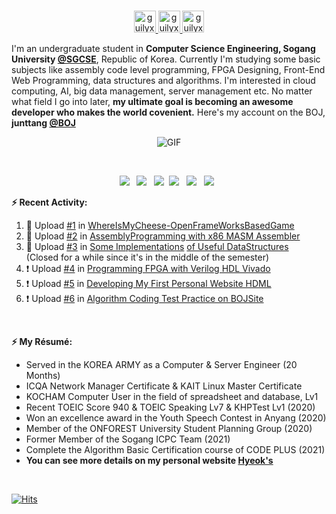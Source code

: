 <p align="center">
<br/>
<a href="https://www.instagram.com/hyeok_nim">
  <img alt="guilyx's Instagram" width="35px" src="https://image.flaticon.com/icons/svg/2111/2111421.svg" />
</a>  
<a href="https://www.facebook.com/profile.php?id=100003407949806">
  <img alt="guilyx's Facebook" width="35px" src="https://image.flaticon.com/icons/svg/2111/2111342.svg" />
</a>
<a href="https://junttang.github.io/MyPersonalWebHDML/">
  <img alt="guilyx's Website" width="35px" src="https://image.flaticon.com/icons/svg/942/942748.svg" />
</a>
</p>

I'm an undergraduate student in **Computer Science Engineering, Sogang University [@SGCSE](https://cs.sogang.ac.kr/cs/index_new.html)**, Republic of Korea. Currently I'm studying some basic subjects like assembly code level programming, FPGA Designing, Front-End Web Programming, data structures and algorithms. I'm interested in cloud computing, AI, big data management, server management etc. No matter what field I go into later, **my ultimate goal is becoming an awesome developer who makes the world covenient.** Here's my account on the BOJ, **junttang [@BOJ](https://www.acmicpc.net/user/junttang)**

<p align="center">
<img align="center" alt="GIF" src="https://media.giphy.com/media/JIX9t2j0ZTN9S/giphy.gif" />
</p>

<p align="center">
<!--  <img alig src="https://github-profile-trophy.vercel.app/?username=junttang&column=6&rank=SSS,SS,S,AAA,AA,A,B,C" /> -->
</p>

</br>
<p align="center">
<!-- <img src="https://img.shields.io/badge/HTML5-E34F26?style=flat-square&logo=HTML5&logoColor=white"/></a> &nbsp -->
<img src="https://img.shields.io/badge/C-D51007?style=flat-square&logo=C&logoColor=white"/></a> &nbsp
<img src="https://img.shields.io/badge/C++-00599C?style=flat-square&logo=c%2B%2B&logoColor=white"/></a> &nbsp
<img src="https://img.shields.io/badge/Python-3766AB?style=flat-square&logo=Python&logoColor=white"/></a>&nbsp
<img src="https://img.shields.io/badge/MASM-007AAC?style=flat-square&logo=AssemblyScript&logoColor=white"/></a> &nbsp
<img src="https://img.shields.io/badge/Java-000000?style=flat-square&logo=JavaScript&logoColor=white"/></a> &nbsp
<img src="https://img.shields.io/badge/Verilog-A355AB?style=flat-square&logo=Xilinx&logoColor=white"/></a> &nbsp
<!-- <img src="https://img.shields.io/badge/MongoDB-47A248?style=flat-square&logo=MongoDB&logoColor=white"/></a> &nbsp -->
<!-- <img src="https://img.shields.io/badge/MySQL-4479A1?style=flat-square&logo=MySQL&logoColor=white"/></a> &nbsp --> 
<!-- <img src="https://img.shields.io/badge/Amazon AWS-232F3E?style=flat-square&logo=Amazon%20AWS&logoColor=white"/></a> &nbsp </p> -->        
<br/>


**:zap: Recent Activity:**

<!--START_SECTION:activity-->
1. 🎉 Upload [#1](https://github.com/junttang/Comsil1-Final-Project/blob/master/ofApp.cpp) in [WhereIsMyCheese-OpenFrameWorksBasedGame](https://github.com/junttang/Comsil1-Final-Project/blob/master/ofApp.cpp)
2. 💪 Upload [#2](https://github.com/junttang/AssemblyProgrammingAssign) in [AssemblyProgramming with x86 MASM Assembler](https://github.com/junttang/AssemblyProgrammingAssign)
3. 💪 Upload [#3](https://github.com/junttang/BasicDataStructures) in [Some Implementations](https://github.com/junttang/DataStructuresPractice) [of Useful DataStructures](https://github.com/junttang/BasicDataStructures) <br/>(Closed for a while since it's in the middle of the semester)<br/>
4. ❗️ Upload [#4](https://github.com/junttang/VivadoVerilogCodes) in [Programming FPGA with Verilog HDL Vivado](https://github.com/junttang/VivadoVerilogCodes)
5. ❗️ Upload [#5](https://github.com/junttang/MyPersonalWebHDML) in [Developing My First Personal Website HDML](https://github.com/junttang/MyPersonalWebHDML)
6. ❗️ Upload [#6](https://github.com/junttang/BOJ-Algorithm-Practice) in [Algorithm Coding Test Practice on BOJSite](https://github.com/junttang/BOJ-Algorithm-Practice)
<!--END_SECTION:activity-->
<br/>

**:zap: My Résumé:**
<!--START_SECTION:Resume-->
- Served in the KOREA ARMY as a Computer & Server Engineer (20 Months)<br/>
- ICQA Network Manager Certificate & KAIT Linux Master Certificate<br/>
- KOCHAM Computer User in the field of spreadsheet and database, Lv1<br/>
- Recent TOEIC Score 940 & TOEIC Speaking Lv7 & KHPTest Lv1 (2020)<br/>
- Won an excellence award in the Youth Speech Contest in Anyang (2020)<br/>
- Member of the ONFOREST University Student Planning Group (2020)<br/>
- Former Member of the Sogang ICPC Team (2021)
- Complete the Algorithm Basic Certification course of CODE PLUS (2021)<br/>
- **You can see more details on my personal website [Hyeok's](https://junttang.github.io/MyPersonalWebHDML/)**
<!--END_SECTION:Resume-->
<br/>

[![Hits](https://hits.seeyoufarm.com/api/count/incr/badge.svg?url=https%3A%2F%2Fgithub.com%2Fjunttang&count_bg=%23FFF35E&title_bg=%23555555&icon=redhat.svg&icon_color=%23FFFFFF&title=Visitors&edge_flat=false)](https://hits.seeyoufarm.com)
